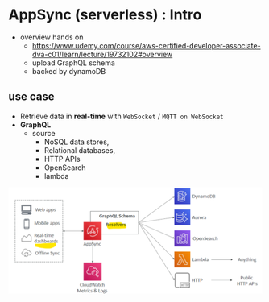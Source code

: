 # AppSync (serverless) : Intro
- overview hands on
  - https://www.udemy.com/course/aws-certified-developer-associate-dva-c01/learn/lecture/19732102#overview
  - upload GraphQL schema
  - backed by dynamoDB
   
## use case
- Retrieve data in **real-time** with `WebSocket`  / `MQTT on WebSocket`
- **GraphQL**
  - source
    - NoSQL data stores, 
    - Relational databases, 
    - HTTP APIs
    - OpenSearch 
    - lambda

![img.png](../99_img/dva/serverlessMore/02/img.png)